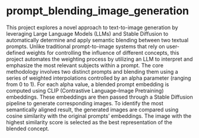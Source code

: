 # prompt_blending_image_generation

This project explores a novel approach to text-to-image generation by leveraging Large Language Models (LLMs) and Stable Diffusion to automatically determine and apply semantic blending between two textual prompts. Unlike traditional prompt-to-image systems that rely on user-defined weights for controlling the influence of different concepts, this project automates the weighting process by utilizing an LLM to interpret and emphasize the most relevant subjects within a prompt. The core methodology involves  two distinct prompts and blending them using a series of weighted interpolations controlled by an alpha parameter (ranging from 0 to 1). For each alpha value, a blended prompt embedding is computed using CLIP (Contrastive Language–Image Pretraining) embeddings. These embeddings are then passed through a Stable Diffusion pipeline to generate corresponding images. To identify the most semantically aligned result, the generated images are compared using cosine similarity with the original prompts’ embeddings. The image with the highest similarity score is selected as the best representation of the blended concept.

